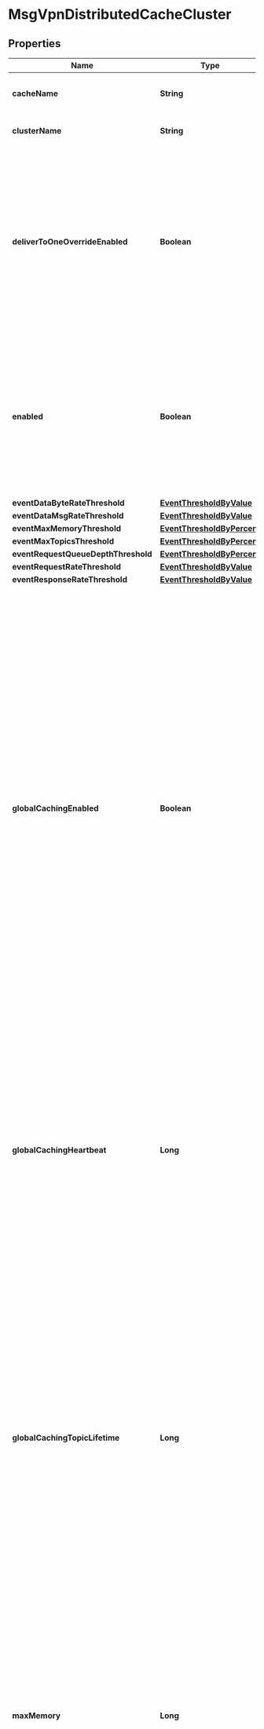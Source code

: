 
# MsgVpnDistributedCacheCluster

## Properties
Name | Type | Description | Notes
------------ | ------------- | ------------- | -------------
**cacheName** | **String** | The name of the Distributed Cache. |  [optional]
**clusterName** | **String** | The name of the Cache Cluster. |  [optional]
**deliverToOneOverrideEnabled** | **Boolean** | Enable or disable deliver-to-one override for the Cache Cluster. Changes to this attribute are synchronized to HA mates and replication sites via config-sync. The default value is &#x60;true&#x60;. |  [optional]
**enabled** | **Boolean** | Enable or disable the Cache Cluster. Changes to this attribute are synchronized to HA mates and replication sites via config-sync. The default value is &#x60;false&#x60;. |  [optional]
**eventDataByteRateThreshold** | [**EventThresholdByValue**](EventThresholdByValue.md) |  |  [optional]
**eventDataMsgRateThreshold** | [**EventThresholdByValue**](EventThresholdByValue.md) |  |  [optional]
**eventMaxMemoryThreshold** | [**EventThresholdByPercent**](EventThresholdByPercent.md) |  |  [optional]
**eventMaxTopicsThreshold** | [**EventThresholdByPercent**](EventThresholdByPercent.md) |  |  [optional]
**eventRequestQueueDepthThreshold** | [**EventThresholdByPercent**](EventThresholdByPercent.md) |  |  [optional]
**eventRequestRateThreshold** | [**EventThresholdByValue**](EventThresholdByValue.md) |  |  [optional]
**eventResponseRateThreshold** | [**EventThresholdByValue**](EventThresholdByValue.md) |  |  [optional]
**globalCachingEnabled** | **Boolean** | Enable or disable global caching for the Cache Cluster. When enabled, the Cache Instances will fetch topics from remote Home Cache Clusters when requested, and subscribe to those topics to cache them locally. When disabled, the Cache Instances will remove all subscriptions and cached messages for topics from remote Home Cache Clusters. Changes to this attribute are synchronized to HA mates and replication sites via config-sync. The default value is &#x60;false&#x60;. |  [optional]
**globalCachingHeartbeat** | **Long** | The heartbeat interval, in seconds, used by the Cache Instances to monitor connectivity with the remote Home Cache Clusters. Changes to this attribute are synchronized to HA mates and replication sites via config-sync. The default value is &#x60;3&#x60;. |  [optional]
**globalCachingTopicLifetime** | **Long** | The topic lifetime, in seconds. If no client requests are received for a given global topic over the duration of the topic lifetime, then the Cache Instance will remove the subscription and cached messages for that topic. A value of 0 disables aging. Changes to this attribute are synchronized to HA mates and replication sites via config-sync. The default value is &#x60;3600&#x60;. |  [optional]
**maxMemory** | **Long** | The maximum memory usage, in megabytes (MB), for each Cache Instance in the Cache Cluster. Changes to this attribute are synchronized to HA mates and replication sites via config-sync. The default value is &#x60;2048&#x60;. |  [optional]
**maxMsgsPerTopic** | **Long** | The maximum number of messages per topic for each Cache Instance in the Cache Cluster. When at the maximum, old messages are removed as new messages arrive. Changes to this attribute are synchronized to HA mates and replication sites via config-sync. The default value is &#x60;1&#x60;. |  [optional]
**maxRequestQueueDepth** | **Long** | The maximum queue depth for cache requests received by the Cache Cluster. Changes to this attribute are synchronized to HA mates and replication sites via config-sync. The default value is &#x60;100000&#x60;. |  [optional]
**maxTopicCount** | **Long** | The maximum number of topics for each Cache Instance in the Cache Cluster. Changes to this attribute are synchronized to HA mates and replication sites via config-sync. The default value is &#x60;2000000&#x60;. |  [optional]
**msgLifetime** | **Long** | The message lifetime, in seconds. If a message remains cached for the duration of its lifetime, the Cache Instance will remove the message. A lifetime of 0 results in the message being retained indefinitely. Changes to this attribute are synchronized to HA mates and replication sites via config-sync. The default value is &#x60;0&#x60;. |  [optional]
**msgVpnName** | **String** | The name of the Message VPN. |  [optional]
**newTopicAdvertisementEnabled** | **Boolean** | Enable or disable the advertising, onto the message bus, of new topics learned by each Cache Instance in the Cache Cluster. Changes to this attribute are synchronized to HA mates and replication sites via config-sync. The default value is &#x60;false&#x60;. |  [optional]



